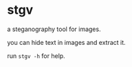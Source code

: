 # stgv

a steganography tool for images.

you can hide text in images and extract it.

run ```stgv -h``` for help.